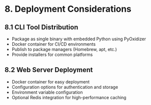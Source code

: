 # 8. Deployment Considerations

## 8.1 CLI Tool Distribution
- Package as single binary with embedded Python using PyOxidizer
- Docker container for CI/CD environments
- Publish to package managers (Homebrew, apt, etc.)
- Provide installers for common platforms

## 8.2 Web Server Deployment
- Docker container for easy deployment
- Configuration options for authentication and storage
- Environment variable configuration
- Optional Redis integration for high-performance caching
